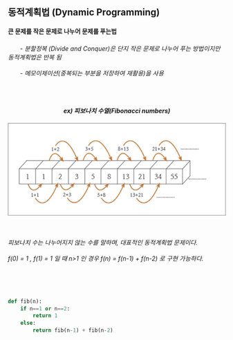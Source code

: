 <h2> 동적계획법 (Dynamic Programming)</h2>
<h4> 큰 문제를 작은 문제로 나누어 문제를 푸는법<br>
</h4>
<h6><a>　　</a>- 분할정복 (Divide and Conquer)은 단지 작은 문제로 나누어 푸는 방법이지만 동적계획법은 반복 됨
<br><br><a>　　</a>- 메모이제이션(중복되는 부분을 저장하여 재활용)을 사용
</64>  

<br><br>
  
<div align="center">
<h4>ex) 피보나치 수열(Fibonacci numbers)</h4>   
<img src="https://github.com/kimTH65/cs/blob/main/img/fibonacci.png">
</div>
<br>
<h6>피보나치 수는 나누어지지 않는 수를 말하며, 대표적인 동적계획법 문제이다.
<br><br>
f(0) = 1 , f(1) = 1 일 때 n>1 인 경우 f(n) = f(n-1) + f(n-2) 로 구현 가능하다.
</h6>  
<br>

```python

def fib(n):
    if n==1 or n==2:
        return 1
    else:
        return fib(n-1) + fib(n-2)


```
